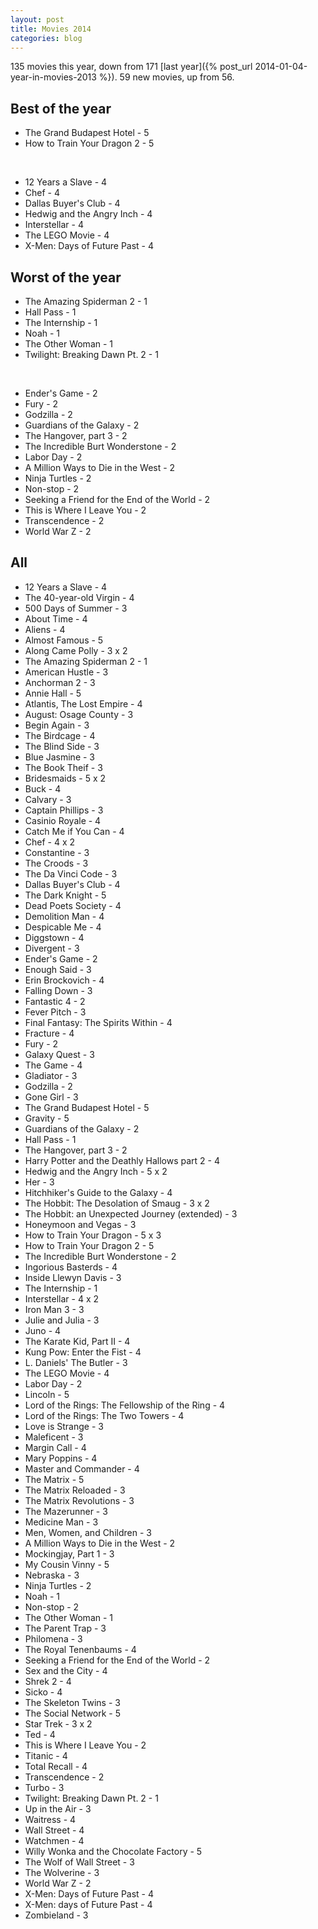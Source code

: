```yaml
---
layout: post
title: Movies 2014
categories: blog
---
```


135 movies this year, down from 171 [last year]({% post_url 2014-01-04-year-in-movies-2013 %}).
59 new movies, up from 56.

## Best of the year

* The Grand Budapest Hotel - 5
* How to Train Your Dragon 2 - 5

<br />

* 12 Years a Slave - 4
* Chef - 4
* Dallas Buyer's Club - 4
* Hedwig and the Angry Inch - 4
* Interstellar - 4
* The LEGO Movie - 4
* X-Men: Days of Future Past - 4

## Worst of the year

* The Amazing Spiderman 2 - 1
* Hall Pass - 1
* The Internship - 1
* Noah - 1
* The Other Woman - 1
* Twilight: Breaking Dawn Pt. 2 - 1

<br />

* Ender's Game - 2
* Fury - 2
* Godzilla - 2
* Guardians of the Galaxy - 2
* The Hangover, part 3 - 2
* The Incredible Burt Wonderstone - 2
* Labor Day - 2
* A Million Ways to Die in the West - 2
* Ninja Turtles - 2
* Non-stop - 2
* Seeking a Friend for the End of the World - 2
* This is Where I Leave You - 2
* Transcendence - 2
* World War Z - 2

## All

* 12 Years a Slave - 4
* The 40-year-old Virgin - 4
* 500 Days of Summer - 3
* About Time - 4
* Aliens - 4
* Almost Famous - 5
* Along Came Polly - 3 x 2
* The Amazing Spiderman 2 - 1
* American Hustle - 3
* Anchorman 2 - 3
* Annie Hall - 5
* Atlantis, The Lost Empire - 4
* August: Osage County - 3
* Begin Again - 3
* The Birdcage - 4
* The Blind Side - 3
* Blue Jasmine - 3
* The Book Theif - 3
* Bridesmaids - 5 x 2
* Buck - 4
* Calvary - 3
* Captain Phillips - 3
* Casinio Royale - 4
* Catch Me if You Can - 4
* Chef - 4 x 2
* Constantine - 3
* The Croods - 3
* The Da Vinci Code - 3
* Dallas Buyer's Club - 4
* The Dark Knight - 5
* Dead Poets Society - 4
* Demolition Man - 4
* Despicable Me - 4
* Diggstown - 4
* Divergent - 3
* Ender's Game - 2
* Enough Said - 3
* Erin Brockovich - 4
* Falling Down - 3
* Fantastic 4 - 2
* Fever Pitch - 3
* Final Fantasy: The Spirits Within - 4
* Fracture - 4
* Fury - 2
* Galaxy Quest - 3
* The Game - 4
* Gladiator - 3
* Godzilla - 2
* Gone Girl - 3
* The Grand Budapest Hotel - 5
* Gravity - 5
* Guardians of the Galaxy - 2
* Hall Pass - 1
* The Hangover, part 3 - 2
* Harry Potter and the Deathly Hallows part 2 - 4
* Hedwig and the Angry Inch - 5 x 2
* Her - 3
* Hitchhiker's Guide to the Galaxy - 4
* The Hobbit: The Desolation of Smaug - 3 x 2
* The Hobbit: an Unexpected Journey (extended) - 3
* Honeymoon and Vegas - 3
* How to Train Your Dragon - 5 x 3
* How to Train Your Dragon 2 - 5
* The Incredible Burt Wonderstone - 2
* Ingorious Basterds - 4
* Inside Llewyn Davis - 3
* The Internship - 1
* Interstellar - 4 x 2
* Iron Man 3 - 3
* Julie and Julia - 3
* Juno - 4
* The Karate Kid, Part II - 4
* Kung Pow: Enter the Fist - 4
* L. Daniels' The Butler - 3
* The LEGO Movie - 4
* Labor Day - 2
* Lincoln - 5
* Lord of the Rings: The Fellowship of the Ring - 4
* Lord of the Rings: The Two Towers - 4
* Love is Strange - 3
* Maleficent - 3
* Margin Call - 4
* Mary Poppins - 4
* Master and Commander - 4
* The Matrix - 5
* The Matrix Reloaded - 3
* The Matrix Revolutions - 3
* The Mazerunner - 3
* Medicine Man - 3
* Men, Women, and Children - 3
* A Million Ways to Die in the West - 2
* Mockingjay, Part 1 - 3
* My Cousin Vinny - 5
* Nebraska - 3
* Ninja Turtles - 2
* Noah - 1
* Non-stop - 2
* The Other Woman - 1
* The Parent Trap - 3
* Philomena - 3
* The Royal Tenenbaums - 4
* Seeking a Friend for the End of the World - 2
* Sex and the City - 4
* Shrek 2 - 4
* Sicko - 4
* The Skeleton Twins - 3
* The Social Network - 5
* Star Trek - 3 x 2
* Ted - 4
* This is Where I Leave You - 2
* Titanic - 4
* Total Recall - 4
* Transcendence - 2
* Turbo - 3
* Twilight: Breaking Dawn Pt. 2 - 1
* Up in the Air - 3
* Waitress - 4
* Wall Street - 4
* Watchmen - 4
* Willy Wonka and the Chocolate Factory - 5
* The Wolf of Wall Street - 3
* The Wolverine - 3
* World War Z - 2
* X-Men: Days of Future Past - 4
* X-Men: days of Future Past - 4
* Zombieland - 3
